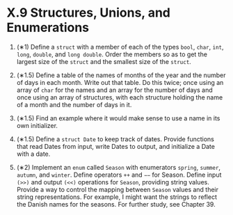 # X.9 Structures, Unions, and Enumerations

1. (∗1) Define a `struct` with a member of each of the types `bool`, `char`, `int`, `long`, `double`, and `long double`. Order the members so as to get the largest size of the `struct` and the smallest size of the `struct`.

2. (∗1.5) Define a table of the names of months of the year and the number of days in each month. Write out that table. Do this twice; once using an array of `char` for the names and an array for the number of days and once using an array of structures, with each structure holding the name of a month and the number of days in it.

3. (∗1.5) Find an example where it would make sense to use a name in its own initializer.

4. (∗1.5) Define a `struct Date` to keep track of dates. Provide functions that read Dates from input, write Dates to output, and initialize a Date with a date.

5. (∗2) Implement an `enum` called `Season` with enumerators `spring`, `summer`, `autumn`, and `winter`. Define operators `++` and `−−` for Season. Define input `(>>)` and output `(<<)` operations for `Season`, providing string values. Provide a way to control the mapping between `Season` values and their string representations. For example, I might want the strings to reflect the Danish names for the seasons. For further study, see Chapter 39.
